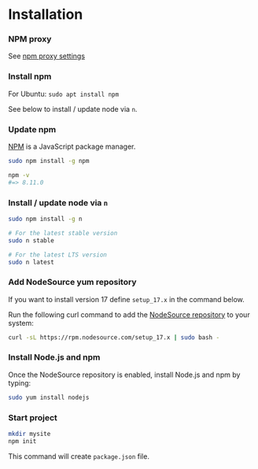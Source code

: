 # Installation

### NPM proxy

See [npm proxy settings](https://github.com/yesnik/linux-guides/blob/master/proxy.md#npm-proxy-settings)

### Install npm

For Ubuntu: `sudo apt install npm`

See below to install / update node via `n`.

### Update npm

[NPM](https://github.com/npm/cli) is a JavaScript package manager. 

```bash
sudo npm install -g npm

npm -v
#=> 8.11.0
```

### Install / update node via `n`

```bash
sudo npm install -g n

# For the latest stable version
sudo n stable

# For the latest LTS version
sudo n latest
```

### Add NodeSource yum repository

If you want to install version 17 define `setup_17.x` in the command below.

Run the following curl command to add the [NodeSource repository](https://github.com/nodesource/distributions) to your system:

```bash
curl -sL https://rpm.nodesource.com/setup_17.x | sudo bash -
```

### Install Node.js and npm

Once the NodeSource repository is enabled, install Node.js and npm by typing:

```bash
sudo yum install nodejs
```

### Start project

```bash
mkdir mysite
npm init
```

This command will create `package.json` file.
